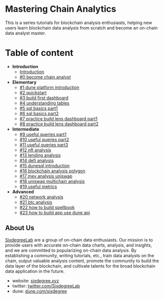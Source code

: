 # Mastering Chain Analytics

This is a series tutorials for blockchain analysis enthusiasts, helping new users learn blockchain data analysis from scratch and become an on-chain data analyst master.

# Table of content

- **Introduction**
  - [Introduction](readme.md)
  - [#0 become chain analyst](ch00/ch00-become-chain-analyst.md)
- **Elementary**
  - [#1 dune platform introduction](ch01/ch01-dune-platform-introduction.md)
  - [#2 quickstart](ch02/ch02-quickstart.md)
  - [#3 build first dashboard](ch03/ch03-build-first-dashboard.md)
  - [#4 understanding tables](ch04/ch04-understanding-tables.md)
  - [#5 sql basics part1](ch05/ch05-sql-basics-part1.md)
  - [#6 sql basics part2](ch06/ch06-sql-basics-part2.md)
  - [#7 practice build lens dashboard part1](ch07/ch07-practice-build-lens-dashboard-part1.md)
  - [#8 practice build lens dashboard part2](ch08/ch08-practice-build-lens-dashboard-part2.md)
- **Intermediate**
  - [#9 useful queries part1](ch09/ch09-useful-queries-part1.md)
  - [#10 useful queries part2](ch10/ch10-useful-queries-part2.md)
  - [#11 useful queries part3](ch11/ch11-useful-queries-part3.md)
  - [#12 nft analysis](ch12/ch12-nft-analysis.md)
  - [#13 lending analysis](ch13/ch13-lending-analysis.md)
  - [#14 defi analysis](ch14/ch14-defi-analysis.md)
  - [#15 dunesql introduction](ch15/ch15-dunesql-introduction.md)
  - [#16 blockchain analysis polygon](ch16/ch16-blockchain-analysis-polygon.md)
  - [#17 mev analysis uniswap](ch17/ch17-mev-analysis-uniswap.md)
  - [#18 uniswap multichain analysis](ch18/ch18-uniswap-multichain-analysis.md)
  - [#19 useful metrics](ch19/ch19-useful-metrics.md)
- **Advanced**
  - [#20 network analysis](ch20/ch20-network-analysis.md)
  - [#21 btc analysis](ch21/ch21-btc-analysis.md)
  - [#22 how to build spellbook](ch22/ch22-how-to-build-spellbook.md)
  - [#23 how to build app use dune api](ch23/ch23-how-to-build-app-use-dune-api.md)



## About Us

[SixdegreeLab](https://twitter.com/SixdegreeLab) are a group of on-chain data enthusiasts. Our mission is to provide users with accurate on-chain data charts, analysis, and insights, and we are committed to popularizing on-chain data analysis. By establishing a community, writing tutorials, etc., train data analysts on the chain, output valuable analysis content, promote the community to build the data layer of the blockchain, and cultivate talents for the broad blockchain data application in the future.

- website: [sixdegree.xyz](https://sixdegree.xyz)
- twitter: [twitter.com/SixdegreeLab](https://twitter.com/SixdegreeLab)
- dune: [dune.com/sixdegree](https://dune.com/sixdegree)